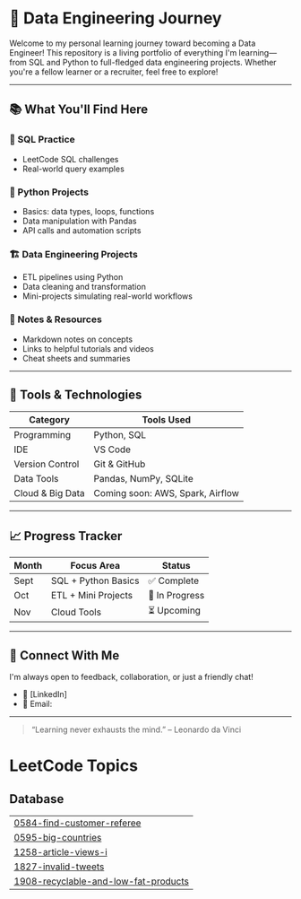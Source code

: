 # 🚀 Data Engineering Journey

Welcome to my personal learning journey toward becoming a Data Engineer! This repository is a living portfolio of everything I'm learning—from SQL and Python to full-fledged data engineering projects. Whether you're a fellow learner or a recruiter, feel free to explore!

---

## 📚 What You'll Find Here

### 🧠 SQL Practice
- LeetCode SQL challenges
- Real-world query examples

### 🐍 Python Projects
- Basics: data types, loops, functions
- Data manipulation with Pandas
- API calls and automation scripts

### 🏗 Data Engineering Projects
- ETL pipelines using Python
- Data cleaning and transformation
- Mini-projects simulating real-world workflows

### 📝 Notes & Resources
- Markdown notes on concepts
- Links to helpful tutorials and videos
- Cheat sheets and summaries

---

## 🔧 Tools & Technologies

| Category         | Tools Used                     |
|------------------|--------------------------------|
| Programming      | Python, SQL                    |
| IDE              | VS Code                        |
| Version Control  | Git & GitHub                   |
| Data Tools       | Pandas, NumPy, SQLite          |
| Cloud & Big Data | Coming soon: AWS, Spark, Airflow |

---

## 📈 Progress Tracker

| Month | Focus Area         | Status     |
|-------|--------------------|------------|
| Sept  | SQL + Python Basics| ✅ Complete |
| Oct   | ETL + Mini Projects| 🔄 In Progress |
| Nov   | Cloud Tools        | ⏳ Upcoming |

---

## 🤝 Connect With Me

I'm always open to feedback, collaboration, or just a friendly chat!

- 💼 [LinkedIn]
- 📧 Email: 

---

> “Learning never exhausts the mind.” – Leonardo da Vinci

<!---LeetCode Topics Start-->
# LeetCode Topics
## Database
|  |
| ------- |
| [0584-find-customer-referee](https://github.com/Vishal-1904/DataEngineeringJourney/tree/master/0584-find-customer-referee) |
| [0595-big-countries](https://github.com/Vishal-1904/DataEngineeringJourney/tree/master/0595-big-countries) |
| [1258-article-views-i](https://github.com/Vishal-1904/DataEngineeringJourney/tree/master/1258-article-views-i) |
| [1827-invalid-tweets](https://github.com/Vishal-1904/DataEngineeringJourney/tree/master/1827-invalid-tweets) |
| [1908-recyclable-and-low-fat-products](https://github.com/Vishal-1904/DataEngineeringJourney/tree/master/1908-recyclable-and-low-fat-products) |
<!---LeetCode Topics End-->